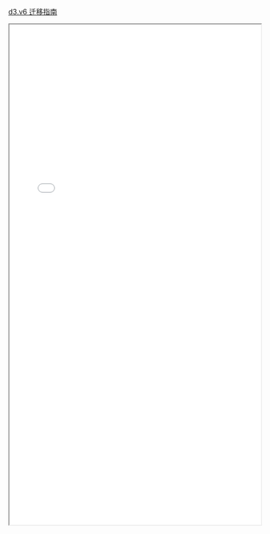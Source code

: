 [d3.v6 迁移指南](https://observablehq.com/@d3/d3v6-migration-guide)

<iframe src="./root/d3/d3_force_demo.html" width="100%" height="1000"></iframe>
